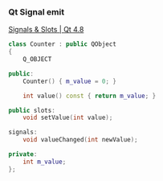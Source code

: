 ### Qt Signal emit


[Signals &amp; Slots | Qt 4.8](https://doc.qt.io/archives/qt-4.8/signalsandslots.html#a-small-example)




```c++
class Counter : public QObject
{
    Q_OBJECT

public:
    Counter() { m_value = 0; }

    int value() const { return m_value; }

public slots:
    void setValue(int value);

signals:
    void valueChanged(int newValue);

private:
    int m_value;
};
```
